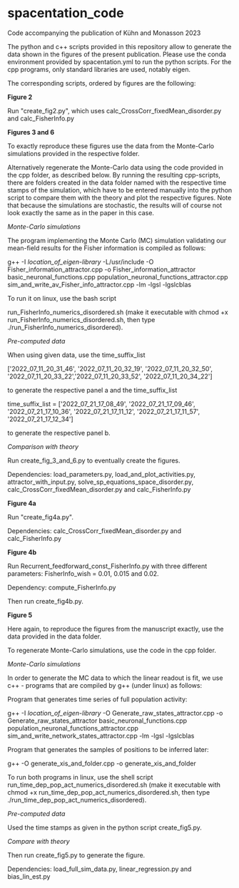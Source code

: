 # spacentation_code
Code accompanying the publication of Kühn and Monasson 2023

The python and c++ scripts provided in this repository allow to generate the data shown in the figures of the present publication. Please use the conda environment provided by spacentation.yml to run the python scripts. For the cpp programs, only standard libraries are used, notably eigen.

The corresponding scripts, ordered by figures are the following:

**Figure 2**

Run "create_fig2.py", which uses calc_CrossCorr_fixedMean_disorder.py and calc_FisherInfo.py


**Figures 3 and 6**

To exactly reproduce these figures use the data from the Monte-Carlo simulations provided in the respective folder. 

Alternatively regenerate the Monte-Carlo data using the code provided in the cpp folder, as described below. By running the resulting cpp-scripts, there are folders created in the data folder named with the respective time stamps of the simulation, which have to be entered manually into the python script to compare them with the theory and plot the respective figures. Note that because the simulations are stochastic, the results will of course not look exactly the same as in the paper in this case.

*Monte-Carlo simulations* 

The program implementing the Monte Carlo (MC) simulation validating our mean-field results for the Fisher information is compiled as follows:

g++ -I *location_of_eigen-library* -L/usr/include -O Fisher_information_attractor.cpp -o Fisher_information_attractor basic_neuronal_functions.cpp population_neuronal_functions_attractor.cpp sim_and_write_av_Fisher_info_attractor.cpp -lm -lgsl -lgslcblas

To run it on linux, use the bash script

run_FisherInfo_numerics_disordered.sh (make it executable with chmod +x run_FisherInfo_numerics_disordered.sh, then type ./run_FisherInfo_numerics_disordered). 

*Pre-computed data*

When using given data, use the time_suffix_list

['2022_07_11_20_31_46', '2022_07_11_20_32_19', '2022_07_11_20_32_50', 
'2022_07_11_20_33_22','2022_07_11_20_33_52', '2022_07_11_20_34_22']

to generate the respective panel a
and the time_suffix_list

time_suffix_list = ['2022_07_21_17_08_49', '2022_07_21_17_09_46', '2022_07_21_17_10_36', 
                    '2022_07_21_17_11_12', '2022_07_21_17_11_57', '2022_07_21_17_12_34']

to generate the respective panel b.

*Comparison with theory*

Run create_fig_3_and_6.py to eventually create the figures.

Dependencies: load_parameters.py, load_and_plot_activities.py, attractor_with_input.py, solve_sp_equations_space_disorder.py, calc_CrossCorr_fixedMean_disorder.py and calc_FisherInfo.py


**Figure 4a**

Run "create_fig4a.py". 

Dependencies: calc_CrossCorr_fixedMean_disorder.py and calc_FisherInfo.py


**Figure 4b**

Run Recurrent_feedforward_const_FisherInfo.py with three different parameters: FisherInfo_wish = 0.01, 0.015 and 0.02. 

Dependency: compute_FisherInfo.py

Then run create_fig4b.py.


**Figure 5**

Here again, to reproduce the figures from the manuscript exactly, use the data provided in the data folder.

To regenerate Monte-Carlo simulations, use the code in the cpp folder.

*Monte-Carlo simulations*

In order to generate the MC data to which the linear readout is fit, we use c++ - programs that are compiled by g++ (under linux) as follows:

Program that generates time series of full population activity:

g++ -I *location_of_eigen-library* -O Generate_raw_states_attractor.cpp -o Generate_raw_states_attractor basic_neuronal_functions.cpp population_neuronal_functions_attractor.cpp sim_and_write_network_states_attractor.cpp -lm -lgsl -lgslcblas

Program that generates the samples of positions to be inferred later:

g++  -O generate_xis_and_folder.cpp -o generate_xis_and_folder

To run both programs in linux, use the shell script run_time_dep_pop_act_numerics_disordered.sh (make it executable with chmod +x run_time_dep_pop_act_numerics_disordered.sh, then type ./run_time_dep_pop_act_numerics_disordered). 

*Pre-computed data*

Used the time stamps as given in the python script create_fig5.py.

*Compare with theory*

Then run create_fig5.py to generate the figure. 

Dependencies: load_full_sim_data.py, linear_regression.py and bias_lin_est.py
